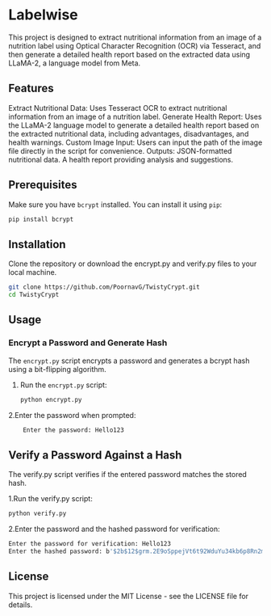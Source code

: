 # Labelwise

This project is designed to extract nutritional information from an image of a nutrition label using Optical Character Recognition (OCR) via Tesseract, and then generate a detailed health report based on the extracted data using LLaMA-2, a language model from Meta.
## Features

Extract Nutritional Data: Uses Tesseract OCR to extract nutritional information from an image of a nutrition label.
Generate Health Report: Uses the LLaMA-2 language model to generate a detailed health report based on the extracted nutritional data, including advantages, disadvantages, and health warnings.
Custom Image Input: Users can input the path of the image file directly in the script for convenience.
Outputs:
JSON-formatted nutritional data.
A health report providing analysis and suggestions.

## Prerequisites

Make sure you have `bcrypt` installed. You can install it using `pip`:

```bash
pip install bcrypt
```
## Installation

Clone the repository or download the encrypt.py and verify.py files to your local machine.
```bash
git clone https://github.com/PoornavG/TwistyCrypt.git
cd TwistyCrypt
```

## Usage

### Encrypt a Password and Generate Hash

The `encrypt.py` script encrypts a password and generates a bcrypt hash using a bit-flipping algorithm.

1. Run the `encrypt.py` script:

   ```bash
   python encrypt.py
   ```
2.Enter the password when prompted:

  ```bash
      Enter the password: Hello123
  ```

## Verify a Password Against a Hash

The verify.py script verifies if the entered password matches the stored hash.

1.Run the verify.py script:

```bash
python verify.py
```

2.Enter the password and the hashed password for verification:

```bash
Enter the password for verification: Hello123
Enter the hashed password: b'$2b$12$grm.2E9oSppejVt6t92WduYu34kb6p8Rn2meTUzRbCMnouLcCAgOS'
```
## License
This project is licensed under the MIT License - see the LICENSE file for details.

